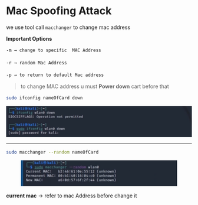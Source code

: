# Mac Spoofing Attack

we use tool call `macchanger` to change mac address

**Important Options**

```bash
-m → change to specific  MAC Address

-r → random Mac Address

-p → to return to default Mac address
```

> to change MAC address u must **Power down** cart before that

```bash
sudo ifconfig nameOfCard down
```

![image.png](<../../.gitbook/assets/image (2) (1).png>)

***

```bash
sudo macchanger --random nameOfCard
```

<figure><img src="../../.gitbook/assets/image 1 (2) (1).png" alt=""><figcaption></figcaption></figure>

**current mac** → refer to mac Address before change it
